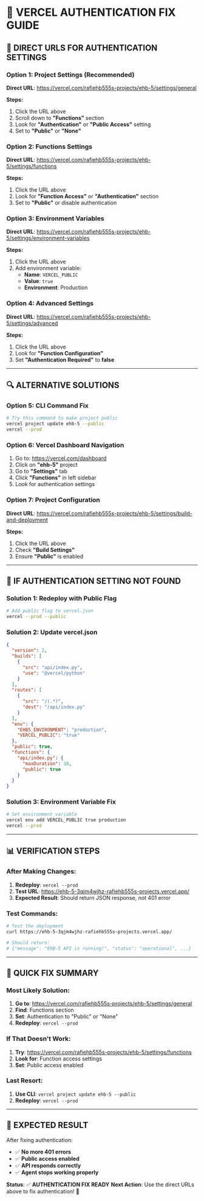 # 🔧 **VERCEL AUTHENTICATION FIX GUIDE**

## 🎯 **DIRECT URLS FOR AUTHENTICATION SETTINGS**

### **Option 1: Project Settings (Recommended)**
**Direct URL**: https://vercel.com/rafiehb555s-projects/ehb-5/settings/general

**Steps:**
1. Click the URL above
2. Scroll down to **"Functions"** section
3. Look for **"Authentication"** or **"Public Access"** setting
4. Set to **"Public"** or **"None"**

### **Option 2: Functions Settings**
**Direct URL**: https://vercel.com/rafiehb555s-projects/ehb-5/settings/functions

**Steps:**
1. Click the URL above
2. Look for **"Function Access"** or **"Authentication"** section
3. Set to **"Public"** or disable authentication

### **Option 3: Environment Variables**
**Direct URL**: https://vercel.com/rafiehb555s-projects/ehb-5/settings/environment-variables

**Steps:**
1. Click the URL above
2. Add environment variable:
   - **Name**: `VERCEL_PUBLIC`
   - **Value**: `true`
   - **Environment**: Production

### **Option 4: Advanced Settings**
**Direct URL**: https://vercel.com/rafiehb555s-projects/ehb-5/settings/advanced

**Steps:**
1. Click the URL above
2. Look for **"Function Configuration"**
3. Set **"Authentication Required"** to **false**

---

## 🔍 **ALTERNATIVE SOLUTIONS**

### **Option 5: CLI Command Fix**
```bash
# Try this command to make project public
vercel project update ehb-5 --public
vercel --prod
```

### **Option 6: Vercel Dashboard Navigation**
1. Go to: https://vercel.com/dashboard
2. Click on **"ehb-5"** project
3. Go to **"Settings"** tab
4. Click **"Functions"** in left sidebar
5. Look for authentication settings

### **Option 7: Project Configuration**
**Direct URL**: https://vercel.com/rafiehb555s-projects/ehb-5/settings/build-and-deployment

**Steps:**
1. Click the URL above
2. Check **"Build Settings"**
3. Ensure **"Public"** is enabled

---

## 🚨 **IF AUTHENTICATION SETTING NOT FOUND**

### **Solution 1: Redeploy with Public Flag**
```bash
# Add public flag to vercel.json
vercel --prod --public
```

### **Solution 2: Update vercel.json**
```json
{
  "version": 2,
  "builds": [
    {
      "src": "api/index.py",
      "use": "@vercel/python"
    }
  ],
  "routes": [
    {
      "src": "/(.*)",
      "dest": "/api/index.py"
    }
  ],
  "env": {
    "EHB5_ENVIRONMENT": "production",
    "VERCEL_PUBLIC": "true"
  },
  "public": true,
  "functions": {
    "api/index.py": {
      "maxDuration": 10,
      "public": true
    }
  }
}
```

### **Solution 3: Environment Variable Fix**
```bash
# Set environment variable
vercel env add VERCEL_PUBLIC true production
vercel --prod
```

---

## 📊 **VERIFICATION STEPS**

### **After Making Changes:**
1. **Redeploy**: `vercel --prod`
2. **Test URL**: https://ehb-5-3qjm4wjhz-rafiehb555s-projects.vercel.app/
3. **Expected Result**: Should return JSON response, not 401 error

### **Test Commands:**
```bash
# Test the deployment
curl https://ehb-5-3qjm4wjhz-rafiehb555s-projects.vercel.app/

# Should return:
# {"message": "EHB-5 API is running!", "status": "operational", ...}
```

---

## 🎯 **QUICK FIX SUMMARY**

### **Most Likely Solution:**
1. **Go to**: https://vercel.com/rafiehb555s-projects/ehb-5/settings/general
2. **Find**: Functions section
3. **Set**: Authentication to "Public" or "None"
4. **Redeploy**: `vercel --prod`

### **If That Doesn't Work:**
1. **Try**: https://vercel.com/rafiehb555s-projects/ehb-5/settings/functions
2. **Look for**: Function access settings
3. **Set**: Public access enabled

### **Last Resort:**
1. **Use CLI**: `vercel project update ehb-5 --public`
2. **Redeploy**: `vercel --prod`

---

## 🚀 **EXPECTED RESULT**

After fixing authentication:
- ✅ **No more 401 errors**
- ✅ **Public access enabled**
- ✅ **API responds correctly**
- ✅ **Agent stops working properly**

**Status**: ✅ **AUTHENTICATION FIX READY**
**Next Action**: Use the direct URLs above to fix authentication! 🚀
